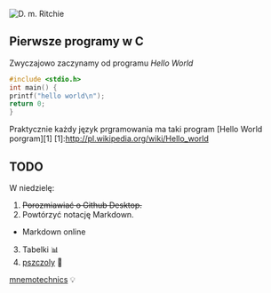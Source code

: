 ![D. m. Ritchie](http://upload.wikimedia.org/wikipedia/commons/c/c6/Dennis_MacAlistair_Ritchie.jpg)
## Pierwsze programy w C

Zwyczajowo zaczynamy od programu
*Hello World*
```c
#include <stdio.h>
int main() {
printf("hello world\n");
return 0;
}
```
 Praktycznie każdy język prgramowania ma taki program [Hello World porgram][1]
[1]:http://pl.wikipedia.org/wiki/Hello_world 

## TODO

W niedzielę:

1. ~~Porozmiawiać o Github Desktop.~~
2. Powtórzyć notację Markdown.
  - Markdown online
3. Tabelki :bar_chart:
4. [pszczoly](http://jsbin.com/gidaz/1/) :honeybee:


 [mnemotechnics](https://github.com/monduls/technologie/blob/master/podstronka.md) :bulb:
